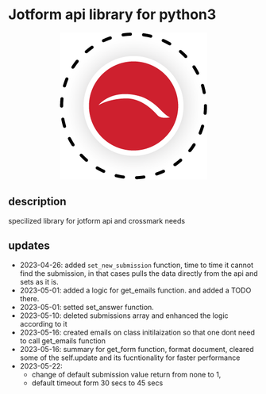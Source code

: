 # Jotform api library for python3
<div style="text-align: center;">
  <img src="https://raw.githubusercontent.com/mirkan1/crossmark-jotform-api/master/logo.png">
</div>

## description
specilized library for jotform api and crossmark needs

## updates
- 2023-04-26: added `set_new_submission` function, time to time it cannot find the submission, in that cases pulls the data directly from the api and sets as it is.
- 2023-05-01: added a logic for get_emails function. and added a TODO there.
- 2023-05-01: setted set_answer function.
- 2023-05-10: deleted submissions array and enhanced the logic according to it
- 2023-05-16: created emails on class initilaization so that one dont need to call get_emails function
- 2023-05-16: summary for get_form function, format document, cleared some of the self.update and its fucntionality for faster performance
- 2023-05-22: 
  * change of default submission value return from none to 1, 
  * default timeout form 30 secs to 45 secs